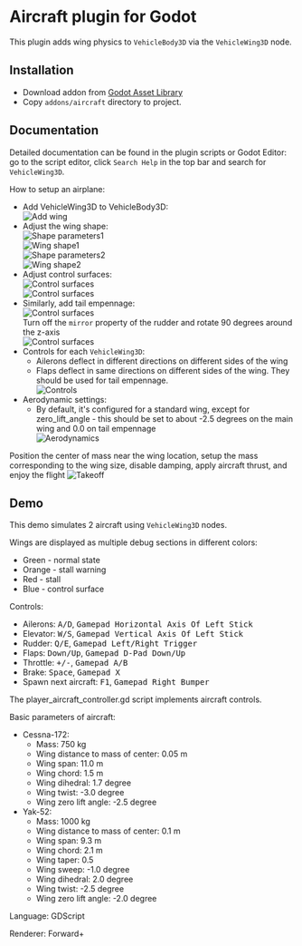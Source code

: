 # Aircraft plugin for Godot

This plugin adds wing physics to `VehicleBody3D` via the `VehicleWing3D` node.

## Installation
- Download addon from [Godot Asset Library](https://godotengine.org/asset-library/asset/4049)
- Copy `addons/aircraft` directory to project.

## Documentation

Detailed documentation can be found in the plugin scripts or Godot Editor: go to the script editor, click `Search Help` in the top bar and search for `VehicleWing3D`.

How to setup an airplane:
- Add VehicleWing3D to VehicleBody3D:
<br>![Add wing](images/add_vehicle_wing.png)
- Adjust the wing shape:
<br>![Shape parameters1](images/shape_parameters1.png)
<br>![Wing shape1](images/shape1.png)
<br>![Shape parameters2](images/shape_parameters2.png)
<br>![Wing shape2](images/shape2.png)
- Adjust control surfaces:
<br>![Control surfaces](images/control_surface_parameters.png)
<br>![Control surfaces](images/control_surfaces.png)
- Similarly, add tail empennage:
<br>![Control surfaces](images/elevator.png)
<br>Turn off the `mirror` property of the rudder and rotate 90 degrees around the z-axis
<br>![Control surfaces](images/rudder.png)
- Controls for each `VehicleWing3D`:
  - Ailerons deflect in different directions on different sides of the wing
  - Flaps deflect in same directions on different sides of the wing. They should be used for tail empennage.
<br>![Controls](images/input.png)
- Aerodynamic settings:
  - By default, it's configured for a standard wing, except for zero_lift_angle - this should be set to about -2.5 degrees on the main wing and 0.0 on tail empennage
<br>![Aerodynamics](images/aerodynamics.png)

Position the center of mass near the wing location, setup the mass corresponding to the wing size, disable damping, apply aircraft thrust, and enjoy the flight
![Takeoff](images/takeoff.png)

## Demo

This demo simulates 2 aircraft using `VehicleWing3D` nodes.

Wings are displayed as multiple debug sections in different colors:
- Green - normal state
- Orange - stall warning
- Red - stall
- Blue - control surface

Controls:
- Ailerons: <kbd>A/D</kbd>, <kbd>Gamepad Horizontal Axis Of Left Stick</kbd>
- Elevator: <kbd>W/S</kbd>, <kbd>Gamepad Vertical Axis Of Left Stick</kbd>
- Rudder: <kbd>Q/E</kbd>, <kbd>Gamepad Left/Right Trigger</kbd>
- Flaps: <kbd>Down/Up</kbd>, <kbd>Gamepad D-Pad Down/Up</kbd>
- Throttle: <kbd>+/-</kbd>, <kbd>Gamepad A/B</kbd>
- Brake: <kbd>Space</kbd>, <kbd>Gamepad X</kbd>
- Spawn next aircraft: <kbd>F1</kbd>, <kbd>Gamepad Right Bumper</kbd>

The player_aircraft_controller.gd script implements aircraft controls.

Basic parameters of aircraft:
- Cessna-172:
  - Mass: 750 kg
  - Wing distance to mass of center: 0.05 m
  - Wing span: 11.0 m
  - Wing chord: 1.5 m
  - Wing dihedral: 1.7 degree
  - Wing twist: -3.0 degree
  - Wing zero lift angle: -2.5 degree
- Yak-52:
  - Mass: 1000 kg
  - Wing distance to mass of center: 0.1 m
  - Wing span: 9.3 m
  - Wing chord: 2.1 m
  - Wing taper: 0.5
  - Wing sweep: -1.0 degree
  - Wing dihedral: 2.0 degree
  - Wing twist: -2.5 degree
  - Wing zero lift angle: -2.0 degree

Language: GDScript

Renderer: Forward+
